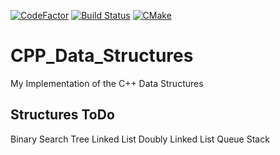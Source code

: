 [![CodeFactor](https://www.codefactor.io/repository/github/frazzer951/cpp_data_structures/badge)](https://www.codefactor.io/repository/github/frazzer951/cpp_data_structures)
[![Build Status](https://app.travis-ci.com/Frazzer951/CPP_Data_Structures.svg?branch=main)](https://app.travis-ci.com/Frazzer951/CPP_Data_Structures)
[![CMake](https://github.com/Frazzer951/CPP_Data_Structures/actions/workflows/cmake.yml/badge.svg)](https://github.com/Frazzer951/CPP_Data_Structures/actions/workflows/cmake.yml)

# CPP_Data_Structures
My Implementation of the C++ Data Structures

## Structures ToDo
Binary Search Tree
Linked List
Doubly Linked List
Queue
Stack